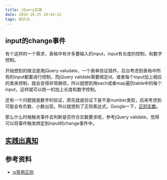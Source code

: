 ```yaml
---
title: jQuery实践
date: 2016-10-25 20:44:22
tags: 知识点
---
```

## input的change事件

有个这样的一个需求，表格中有许多要输入的input，input有长度的控制，和数字控制。

开始想到的做法是用jQuery valudate，一个表单验证插件，后台考虑到表格中所有的input都要进行控制，而jQuery validate需要绑定id，或者每个input加上相应的类来控制，就会变得非常麻烦，所以就想到用each或者map遍历table中的每个input，这样就可以统一的加上长度和数字控制。

还有一个问题就是数字的验证，原先就是验证下是不是number类型，后来考虑到可能会有负数、小数出现，所以就想到了正则表达式，Google一下，[正则实数](https://blog.csdn.net/fwj380891124/article/details/9017619)。

那么什么时候触发事件去判断是否符合实数要求呢，参考jQuery validate，觉得可以将事件触发绑定到input的change事件中。

## [实践出真知](https://jsfiddle.net/59afa0hL/3/)


## 参考资料
- [js常用正则](http://blog.csdn.net/fwj380891124/article/details/9017619)
